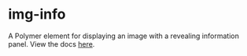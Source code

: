 # img-info
A Polymer element for displaying an image with a revealing information panel.
View the docs [here](http://wincinderith.github.io/img-info/).